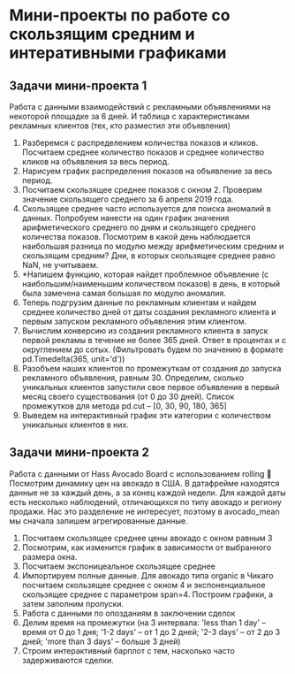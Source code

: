 # Мини-проекты по работе cо скользящим средним и интеративными графиками
## Задачи мини-проекта 1
Работа с данными взаимодействий с рекламными объявлениями на некоторой площадке за 6 дней. И таблица с характеристиками рекламных клиентов (тех, кто разместил эти объявления)
1. Разберемся с распределением количества показов и кликов. Посчитаем среднее количество показов и среднее количество кликов на объявления за весь период.
2. Нарисуем график распределения показов на объявление за весь период.
3. Посчитаем скользящее среднее показов с окном 2. Проверим значение скользящего среднего за 6 апреля 2019 года.
4. Скользящее среднее часто используется для поиска аномалий в данных. Попробуем нанести на один график значения арифметического среднего по дням и скользящего среднего количества показов. Посмотрим в какой день наблюдается наибольшая разница по модулю между арифметическим средним и скользящим средним? Дни, в которых скользящее среднее равно NaN, не учитываем. 
5. *Напишем функцию, которая найдет проблемное объявление (с наибольшим/наименьшим количеством показов) в день, в который была замечена самая большая по модулю аномалия. 
6. Теперь подгрузим данные по рекламным клиентам и найдем среднее количество дней от даты создания рекламного клиента и первым запуском рекламного объявления этим клиентом.
7. Вычислим конверсию из создания рекламного клиента в запуск первой рекламы в течение не более 365 дней. Ответ в процентах и с округлением до сотых. (Фильтровать будем по значению в формате pd.Timedelta(365, unit='d'))
8. Разобъем наших клиентов по промежуткам от создания до запуска рекламного объявления, равным 30. Определим, сколько уникальных клиентов запустили свое первое объявление в первый месяц своего существования (от 0 до 30 дней). Список промежутков для метода pd.cut – [0, 30, 90, 180, 365]
9. Выведем на интерактивный график эти категории с количеством уникальных клиентов в них.
## Задачи мини-проекта 2
Работа с данными от Hass Avocado Board с использованием rolling 🥑 \
Посмотрим динамику цен на авокадо в США. В датафрейме находятся данные не за каждый день, а за конец каждой недели. Для каждой даты есть несколько наблюдений, отличающихся по типу авокадо и региону продажи. Нас это разделение не интересует, поэтому в avocado_mean мы сначала запишем агрегированные данные.
1. Посчитаем скользящее среднее цены авокадо с окном равным 3
2. Посмотрим, как изменится график в зависимости от выбранного размера окна.
3. Посчитаем экспоницеальное скользящее среднее
4. Импортируем полные данные. Для авокадо типа organic в Чикаго посчитаем скользящее среднее с окном 4 и экспоненциальное скользящее среднее с параметром span=4. Построим графики, а затем заполним пропуски.
5. Работа с данными по опозданиям в заключении сделок
6. Делим время на промежутки (на 3 интервала: 'less than 1 day' – время от 0 до 1 дня; '1-2 days' – от 1 до 2 дней; '2-3 days' – от 2 до 3 дней; 'more than 3 days' – больше 3 дней)
7. Строим интерактивный барплот с тем, насколько часто задерживаются сделки. 
